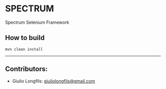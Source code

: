 # SPECTRUM

Spectrum Selenium Framework

## How to build

```mvn clean install```

---
## Contributors:

- Giulio Longfils: [giuliolongfils@gmail.com](mailto:giuliolongfils@gmail.com)
